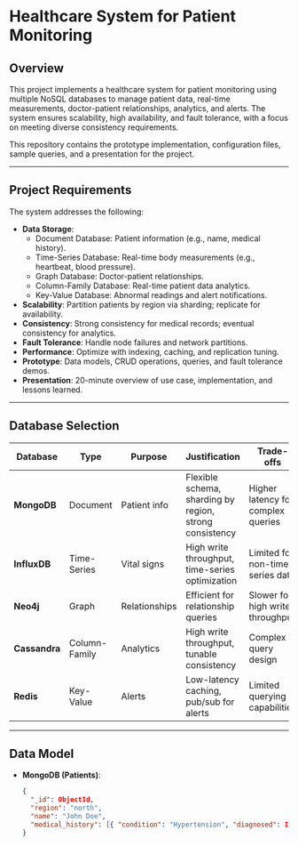 # Healthcare System for Patient Monitoring

## Overview
This project implements a healthcare system for patient monitoring using multiple NoSQL databases to manage patient data, real-time measurements, doctor-patient relationships, analytics, and alerts. The system ensures scalability, high availability, and fault tolerance, with a focus on meeting diverse consistency requirements.

This repository contains the prototype implementation, configuration files, sample queries, and a presentation for the project.

---

## Project Requirements
The system addresses the following:
- **Data Storage**:
  - Document Database: Patient information (e.g., name, medical history).
  - Time-Series Database: Real-time body measurements (e.g., heartbeat, blood pressure).
  - Graph Database: Doctor-patient relationships.
  - Column-Family Database: Real-time patient data analytics.
  - Key-Value Database: Abnormal readings and alert notifications.
- **Scalability**: Partition patients by region via sharding; replicate for availability.
- **Consistency**: Strong consistency for medical records; eventual consistency for analytics.
- **Fault Tolerance**: Handle node failures and network partitions.
- **Performance**: Optimize with indexing, caching, and replication tuning.
- **Prototype**: Data models, CRUD operations, queries, and fault tolerance demos.
- **Presentation**: 20-minute overview of use case, implementation, and lessons learned.

---

## Database Selection
| Database | Type | Purpose | Justification | Trade-offs |
|----------|------|---------|---------------|------------|
| **MongoDB** | Document | Patient info | Flexible schema, sharding by region, strong consistency | Higher latency for complex queries |
| **InfluxDB** | Time-Series | Vital signs | High write throughput, time-series optimization | Limited for non-time-series data |
| **Neo4j** | Graph | Relationships | Efficient for relationship queries | Slower for high write throughput |
| **Cassandra** | Column-Family | Analytics | High write throughput, tunable consistency | Complex query design |
| **Redis** | Key-Value | Alerts | Low-latency caching, pub/sub for alerts | Limited querying capabilities |

---

## Data Model
- **MongoDB (Patients)**:
  ```json
  {
    "_id": ObjectId,
    "region": "north",
    "name": "John Doe",
    "medical_history": [{ "condition": "Hypertension", "diagnosed": ISODate }]
  }
